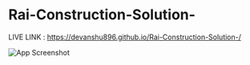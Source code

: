 # Rai-Construction-Solution-

LIVE LINK : https://devanshu896.github.io/Rai-Construction-Solution-/

![App Screenshot](https://github.com/Devanshu896/Rai-Construction-Solution-/blob/main/Rai%20Construction%20Solution%20SS.png)

